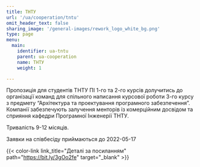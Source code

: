 ```yaml
---
title: ТНТУ
url: '/ua/cooperation/tntu'
omit_header_text: false
sharing_image: '/general-images/rework_logo_white_bg.png'
type: page
menu:
  main:
    identifier: ua-tntu
    parent: ua-cooperation
    name: ТНТУ
    weight: 1

---
```


Пропозиція для студентів ТНТУ ПІ 1-го та 2-го курсів долучитись до організації команд для спільного написання курсової 
роботи 3-го курсу з предмету “Архітектура та проектування програмного забезпечення”. Компанії забезпечують залучення 
менторів із комерційним досвідом та сприяння кафедри Програмної Інженерії ТНТУ.

Тривалість 9-12 місяців.

Заявки на співбесіду приймаються до 2022-05-17

{{< color-link link_title="Деталі за посиланням" path="https://bit.ly/3gOo2fe" target="_blank" >}}
